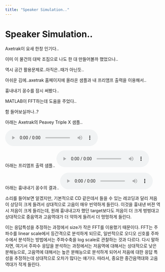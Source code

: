 ```yaml
---
title: "Speaker Simulation.."
---
```

# Speaker Simulation..

Axetrak이 요새 한창 인기다..

이미 이 물건의 대박 조짐으로 나도 한 대 만들어볼까 했었으나..

역시 공간 활용문제로..아직은..때가 아닌듯..

아쉬운 김에..axetrak 홈페이지에 올라온 샘플과 내 프리앰프 출력을 이용해서..

흉내내기 꽁수를 잠시 써봤다..

MATLAB이 FFT하는데 도움을 주었다..

함 들어보실까나..?

아래는 Axetrak의 Peavey Triple X 샘플..

<audio src="/assets/images/5c4d59b29172b9ff93223584b325f374.mp3" controls preload></audio>

아래는 프리앰프 출력 샘플..
<audio src="/assets/images/371b15b0a4aaf6d5dd8d7426814e04ae.mp3" controls preload></audio>

아래는 흉내내기 꽁수의 결과..
<audio src="/assets/images/0374f3eba31975e306b4ffb9c6b360b9.mp3" controls preload></audio>



소리를 들어보면 알겠지만, 기본적으로 CD 같은데서 들을 수 있는 레코딩과 달리 저음이 상당히 크게 들려서 상대적으로 고음이 매우 빈약하게 들린다. 이것을 흉내낸 버젼 역시 저음이 크게 들리는데, 원래 흉내내고자 했던 target보다도 저음이 더 크게 벙벙대고 상대적으로 중음역과 고음역대가 더 약하게 들려서 더 멍멍하게 들린다.

이는 응답특성을 추정하는 과정에서 size가 작은 FFT를 이용했기 때문이다. FFT는 주파수를 linear scale에서 등간격으로 분석하게 되므로, 일반적으로 오디오 신호를 주파수에서 분석하는 방법에서는 주파수축을 log scale로 관찰하는 것과 다르다. 다시 말하자면, 여기서 주파수 응답을 분석하는 과정에서는 저음역에 대해서는 상대적으로 낮은 분해능으로, 고음역에 대해서는 높은 분해능으로 분석하게 되어서 저음에 대한 응답 특성을 추정하는데 상대적으로 오차가 많다는 얘기다. 따라서, 중요한 중간음역대와 고음역대가 작게 들린다.




